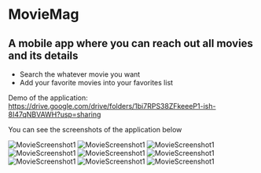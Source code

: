 # MovieMag
## A mobile app where you can reach out all movies and its details 
- Search the whatever movie you want
- Add your favorite movies into your favorites list

Demo of the application: https://drive.google.com/drive/folders/1bi7RPS38ZFkeeeP1-ish-8I47qNBVAWH?usp=sharing

You can see the screenshots of the application below

![MovieScreenshot1](https://github.com/ertugrulozvardar/MovieMag/blob/main/Images/MovieMag1.png?raw=true)
![MovieScreenshot1](https://github.com/ertugrulozvardar/MovieMag/blob/main/Images/MovieMag2.png?raw=true)
![MovieScreenshot1](https://github.com/ertugrulozvardar/MovieMag/blob/main/Images/MovieMag3.png?raw=true)
![MovieScreenshot1](https://github.com/ertugrulozvardar/MovieMag/blob/main/Images/MovieMag4.png?raw=true)
![MovieScreenshot1](https://github.com/ertugrulozvardar/MovieMag/blob/main/Images/MovieMag5.png?raw=true)
![MovieScreenshot1](https://github.com/ertugrulozvardar/MovieMag/blob/main/Images/MovieMag6.png?raw=true)
![MovieScreenshot1](https://github.com/ertugrulozvardar/MovieMag/blob/main/Images/MovieMag7.png?raw=true)
![MovieScreenshot1](https://github.com/ertugrulozvardar/MovieMag/blob/main/Images/MovieMag8.png?raw=true)
![MovieScreenshot1](https://github.com/ertugrulozvardar/MovieMag/blob/main/Images/MovieMag9.png?raw=true)




